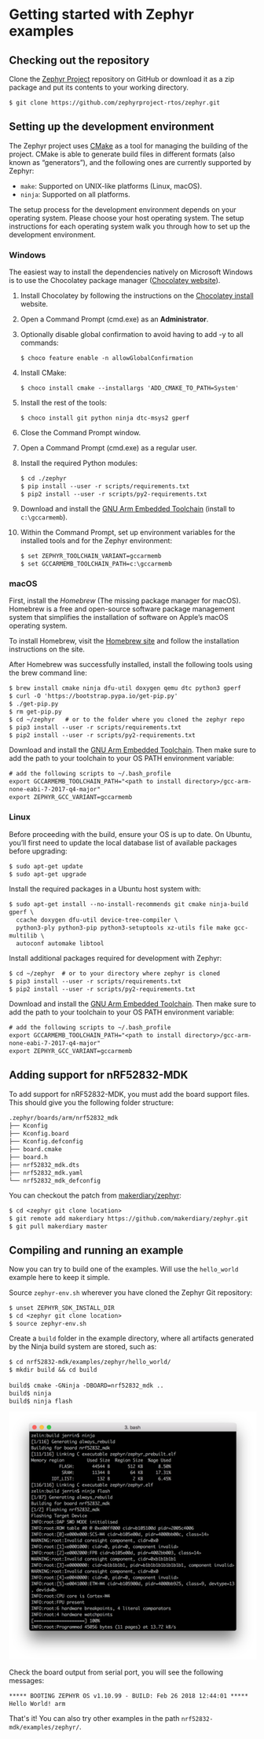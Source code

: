 # Getting started with Zephyr examples

## Checking out the repository

Clone the [Zephyr Project](https://github.com/zephyrproject-rtos/zephyr) repository on GitHub or download it as a zip package and put its contents to your working directory.

```
$ git clone https://github.com/zephyrproject-rtos/zephyr.git
```

## Setting up the development environment

The Zephyr project uses [CMake](https://cmake.org/) as a tool for managing the building of the project. CMake is able to generate build files in different formats (also known as “generators”), and the following ones are currently supported by Zephyr:

* `make`: Supported on UNIX-like platforms (Linux, macOS).
* `ninja`: Supported on all platforms.

The setup process for the development environment depends on your operating system. Please choose your host operating system. The setup instructions for each operating system walk you through how to set up the development environment.

### Windows

The easiest way to install the dependencies natively on Microsoft Windows is to use the Chocolatey package manager ([Chocolatey website](https://chocolatey.org/)). 

1. Install Chocolatey by following the instructions on the [Chocolatey install](https://chocolatey.org/install) website.

2. Open a Command Prompt (cmd.exe) as an **Administrator**.

3. Optionally disable global confirmation to avoid having to add -y to all commands:

	```
	$ choco feature enable -n allowGlobalConfirmation
	```

4. Install CMake:

	```
	$ choco install cmake --installargs 'ADD_CMAKE_TO_PATH=System'
	```

5. Install the rest of the tools:

	```
	$ choco install git python ninja dtc-msys2 gperf
	```

6. Close the Command Prompt window.

7. Open a Command Prompt (cmd.exe) as a regular user.

8. Install the required Python modules:

	```
	$ cd ./zephyr
	$ pip install --user -r scripts/requirements.txt
	$ pip2 install --user -r scripts/py2-requirements.txt
	```

9. Download and install the [GNU Arm Embedded Toolchain](https://developer.arm.com/open-source/gnu-toolchain/gnu-rm/downloads) (install to `c:\gccarmemb`).

10. Within the Command Prompt, set up environment variables for the installed tools and for the Zephyr environment:

	```
	$ set ZEPHYR_TOOLCHAIN_VARIANT=gccarmemb
	$ set GCCARMEMB_TOOLCHAIN_PATH=c:\gccarmemb
	```

### macOS

First, install the *Homebrew* (The missing package manager for macOS). Homebrew is a free and open-source software package management system that simplifies the installation of software on Apple’s macOS operating system.

To install Homebrew, visit the [Homebrew site](http://brew.sh/) and follow the installation instructions on the site.

After Homebrew was successfully installed, install the following tools using the brew command line:

```
$ brew install cmake ninja dfu-util doxygen qemu dtc python3 gperf
$ curl -O 'https://bootstrap.pypa.io/get-pip.py'
$ ./get-pip.py
$ rm get-pip.py
$ cd ~/zephyr   # or to the folder where you cloned the zephyr repo
$ pip3 install --user -r scripts/requirements.txt
$ pip2 install --user -r scripts/py2-requirements.txt
```

Download and install the [GNU Arm Embedded Toolchain](https://developer.arm.com/open-source/gnu-toolchain/gnu-rm/downloads). Then make sure to add the path to your toolchain to your OS PATH environment variable:

```
# add the following scripts to ~/.bash_profile 
export GCCARMEMB_TOOLCHAIN_PATH="<path to install directory>/gcc-arm-none-eabi-7-2017-q4-major"
export ZEPHYR_GCC_VARIANT=gccarmemb
```

### Linux

Before proceeding with the build, ensure your OS is up to date. On Ubuntu, you’ll first need to update the local database list of available packages before upgrading:

```
$ sudo apt-get update
$ sudo apt-get upgrade
```

Install the required packages in a Ubuntu host system with:

```
$ sudo apt-get install --no-install-recommends git cmake ninja-build gperf \
  ccache doxygen dfu-util device-tree-compiler \
  python3-ply python3-pip python3-setuptools xz-utils file make gcc-multilib \
  autoconf automake libtool
```

Install additional packages required for development with Zephyr:

```
$ cd ~/zephyr  # or to your directory where zephyr is cloned
$ pip3 install --user -r scripts/requirements.txt
$ pip2 install --user -r scripts/py2-requirements.txt
```

Download and install the [GNU Arm Embedded Toolchain](https://developer.arm.com/open-source/gnu-toolchain/gnu-rm/downloads). Then make sure to add the path to your toolchain to your OS PATH environment variable:

```
# add the following scripts to ~/.bash_profile 
export GCCARMEMB_TOOLCHAIN_PATH="<path to install directory>/gcc-arm-none-eabi-7-2017-q4-major"
export ZEPHYR_GCC_VARIANT=gccarmemb
```

## Adding support for nRF52832-MDK

To add support for nRF52832-MDK, you must add the board support files. This should give you the following folder structure:

```
.zephyr/boards/arm/nrf52832_mdk
├── Kconfig
├── Kconfig.board
├── Kconfig.defconfig
├── board.cmake
├── board.h
├── nrf52832_mdk.dts
├── nrf52832_mdk.yaml
└── nrf52832_mdk_defconfig
```

You can checkout the patch from [makerdiary/zephyr](https://github.com/makerdiary/zephyr):

```
$ cd <zephyr git clone location>
$ git remote add makerdiary https://github.com/makerdiary/zephyr.git
$ git pull makerdiary master
```

## Compiling and running an example

Now you can try to build one of the examples. Will use the `hello_world` example here to keep it simple.

Source `zephyr-env.sh` wherever you have cloned the Zephyr Git repository:

```
$ unset ZEPHYR_SDK_INSTALL_DIR
$ cd <zephyr git clone location>
$ source zephyr-env.sh
```

Create a `build` folder in the example directory, where all artifacts generated by the Ninja build system are stored, such as:

```
$ cd nrf52832-mdk/examples/zephyr/hello_world/
$ mkdir build && cd build

build$ cmake -GNinja -DBOARD=nrf52832_mdk ..
build$ ninja
build$ ninja flash
```

![](../../docs/zephyr/images/hello_world_ninja_building.png)

Check the board output from serial port, you will see the following messages:

```
***** BOOTING ZEPHYR OS v1.10.99 - BUILD: Feb 26 2018 12:44:01 *****
Hello World! arm
```

That's it! You can also try other examples in the path `nrf52832-mdk/examples/zephyr/`.